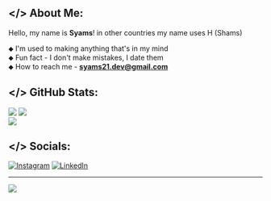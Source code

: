 ## </> About Me:
Hello, my name is **Syams**! in other countries my name uses H (Shams)<br>

⬥ I'm used to making anything that's in my mind<br>
⬥ Fun fact - I don't make mistakes, I date them<br>
⬥ How to reach me -  **syams21.dev@gmail.com**

## </> GitHub Stats:
![](https://github-readme-stats.vercel.app/api?username=syams21&theme=omni&hide_border=true&include_all_commits=false&count_private=false&card_width=410)
![](https://github-readme-streak-stats.herokuapp.com/?user=syams21&theme=omni&hide_border=true&card_width=410)<br/>
![](https://github-readme-stats.vercel.app/api/top-langs/?username=syams21&theme=omni&hide_border=true&include_all_commits=false&count_private=false&layout=compact&card_width=430)<br/>


## </> Socials:
[![Instagram](https://img.shields.io/badge/Instagram-%23E4405F.svg?logo=Instagram&logoColor=white)](https://instagram.com/syamsularifin21) [![LinkedIn](https://img.shields.io/badge/LinkedIn-%230077B5.svg?logo=linkedin&logoColor=white)](https://linkedin.com/in/syamsularifin21) 

---
[![](https://visitcount.itsvg.in/api?id=syams21&icon=5&color=12)](https://visitcount.itsvg.in)

<!-- Proudly created with GPRM ( https://gprm.itsvg.in ) -->

